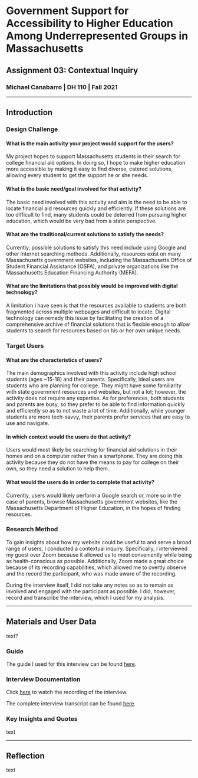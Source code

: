 # Government Support for Accessibility to Higher Education Among Underrepresented Groups in Massachusetts
## Assignment 03: Contextual Inquiry
### Michael Canabarro | DH 110 | Fall 2021

---

## Introduction

### Design Challenge

#### What is the main activity your project would support for the users?

My project hopes to support Massachusetts students in their search for college financial aid options. In doing so, I hope to make higher education more accessible by making it easy to find diverse, catered solutions, allowing every student to get the support he or she needs. 

#### What is the basic need/goal involved for that activity?

The basic need involved with this activity and aim is the need to be able to locate financial aid resources quickly and efficiently. If these solutions are too difficult to find, many students could be deterred from pursuing higher education, which would be very bad from a state perspective.

#### What are the traditional/current solutions to satisfy the needs?

Currently, possible solutions to satisfy this need include using Google and other Internet searching methods. Additionally, resources exist on many Massachusetts government websites, including the Massachusetts Office of Student Financial Assistance (OSFA), and private organizations like the Massachusetts Education Financing Authority (MEFA).

#### What are the limitations that possibly would be improved with digital technology?

A limitation I have seen is that the resources available to students are both fragmented across multiple webpages and difficult to locate. Digital technology can remedy this issue by facilitating the creation of a comprehensive archive of financial solutions that is flexible enough to allow students to search for resources based on his or her own unique needs.

### Target Users

#### What are the characteristics of users?

The main demographics involved with this activity include high school students (ages ~15-18) and their parents. Specifically, ideal users are students who are planning for college. They might have some familiarity with state government resources and websites, but not a lot; however, the activity does not require any expertise. As for preferences, both students and parents are busy, so they prefer to be able to find information quickly and efficiently so as to not waste a lot of time. Additionally, while younger students are more tech-savvy, their parents prefer services that are easy to use and navigate. 

#### In which context would the users do that activity?

Users would most likely be searching for financial aid solutions in their homes and on a computer rather than a smartphone. They are doing this activity because they do not have the means to pay for college on their own, so they need a solution to help them.

#### What would the users do in order to complete that activity?

Currently, users would likely perform a Google search or, more so in the case of parents, browse Massachusetts government websites, like the Massachusetts Department of Higher Education, in the hopes of finding resources.

### Research Method

To gain insights about how my website could be useful to and serve a broad range of users, I conducted a contextual inquiry. Specifically, I interviewed my guest over Zoom because it allowed us to meet conveniently while being as health-conscious as possible. Additionally, Zoom made a great choice because of its recording capabilities, which allowed me to overtly observe and the record the participant, who was made aware of the recording.

During the interview itself, I did not take any notes so as to remain as involved and engaged with the participant as possible. I did, however, record and transcribe the interview, which I used for my analysis.

---

## Materials and User Data

text?

### Guide

The guide I used for this interview can be found [here](https://docs.google.com/document/d/1V8l_pHi5KCO-joCm9zvMVwZx-ftAOePM474e15fyGiY/edit?usp=sharing).

### Interview Documentation

Click [here](link) to watch the recording of the interview.

The complete interview transcript can be found [here](https://docs.google.com/document/d/11-YBCprfqmCyhi3BBXtQVV2V1c9HWnIVSx581nlIawI/edit?usp=sharing).

### Key Insights and Quotes

text

---

## Reflection

text
